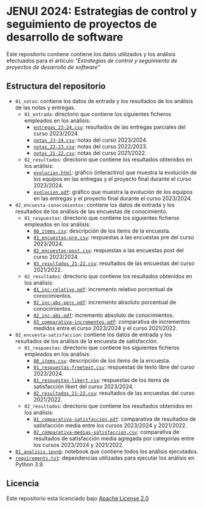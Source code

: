 # JENUI 2024: Estrategias de control y seguimiento de proyectos de desarrollo de software

Este repositorio contiene contiene los datos utilizados y los análisis efectuados para el artículo _"Estrategias de control y seguimiento de proyectos de desarrollo de software"_

## Estructura del repositorio

- `01_notas`: contiene los datos de entrada y los resultados de los análisis de las notas y entregas.
  - `01_entrada`: directorio que contiene los siguientes ficheros empleados en los análisis:
    - [`entregas_23-24.csv`](./01_notas/01_entrada/entregas_23-24.csv): resultados de las entregas parciales del curso 2023/2024.
    - [`notas_23-24.csv`](./01_notas/01_entrada/notas_23-24.csv): notas del curso 2023/2024.
    - [`notas_22-23.csv`](./01_notas/01_entrada/notas_22-23.csv): notas del curso 2022/2023.
    - [`notas_21-22.csv`](./01_notas/01_entrada/notas_21-22.csv): notas del curso 2021/2022.
  - `02_resultados`: directorio que contiene los resultados obtenidos en los análisis:
    - [`evolucion.html`](./01_notas/02_resultados/evolucion.html): gráfico (interactivo) que muestra la evolución de los equipos en las entregas y el proyecto final durante el curso 2023/2024.
    - [`evolucion.pdf`](./01_notas/02_resultados/evolucion.pdf): gráfico que muestra la evolución de los equipos en las entregas y el proyecto final durante el curso 2023/2024.
- `02_encuesta-conocimientos`: contiene los datos de entrada y los resultados de los análisis de las encuestas de conocimiento.
  - `01_respuestas`: directorio que contiene los siguientes ficheros empleados en los análisis:
    - [`00_items.csv`](./02_encuesta-conocimientos/01_respuestas/00_items.csv): descripción de los items de la encuesta.
    - [`01_encuestas-pre.csv`](./02_encuesta-conocimientos/01_respuestas/01_encuestas-pre.csv): respuestas a las encuestas pre del curso 2023/2024.
    - [`02_encuestas-post.csv`](./02_encuesta-conocimientos/01_respuestas/02_encuestas-post.csv): respuestas a las encuestas post del curso 2023/2024.
    - [`03_resultados_21-22.csv`](./02_encuesta-conocimientos/01_respuestas/03_resultados_21-22.csv): resultados de las encuestas del curso 2021/2022.
  - `02_resultados`: directorio que contiene los resultados obtenidos en los análisis:
    - [`01_inc-relativo.pdf`](./02_encuesta-conocimientos/02_resultados/01_inc-relativo.pdf): incremento relativo porcentual de conocimientos.
    - [`02_inc-abs-perc.pdf`](./02_encuesta-conocimientos/02_resultados/02_inc-abs-perc.pdf): incremento absoluto porcentual de conocimientos.
    - [`02_inc-abs.pdf`](./02_encuesta-conocimientos/02_resultados/02_inc-abs.pdf): incremento absoluto de conocimientos.
    - [`03_comparativa-incrementos.pdf`](./02_encuesta-conocimientos/02_resultados/03_comparativa-incrementos.pdf): comparativa de incrementos medidos entre el curso 2023/2024 y el curso 2021/2022.
- `02_encuesta-satisfaccion`: contiene los datos de entrada y los resultados de los análisis de la encuesta de satisfacción.
  - `01_respuestas`: directorio que contiene los siguientes ficheros empleados en los análisis:
    - [`00_items.csv`](./03_encuesta-satisfaccion/01_respuestas/00_items.csv): descripción de los items de la encuesta.
    - [`01_respuestas-freetext.csv`](./03_encuesta-satisfaccion/01_respuestas/01_respuestas-freetext.csv): respuestas de texto libre del curso 2023/2024.
    - [`01_respuestas-likert.csv`](./03_encuesta-satisfaccion/01_respuestas/01_respuestas-likert.csv): respuestas de los items de satisfacción likert del curso 2023/2024.
    - [`02_resultados_21-22.csv`](./03_encuesta-satisfaccion/01_respuestas/02_resultados_21-22.csv): resultados de las encuestas del curso 2021/2022.
  - `02_resultados`: directorio que contiene los resultados obtenidos en los análisis:
    - [`01_comparativa-satisfaccion.pdf`](./03_encuesta-satisfaccion/02_resultados/01_comparativa-satisfaccion.pdf): comparativa de resultados de satisfacción media entre los cursos 2023/2024 y 2021/2022.
    - [`02_comparativa-medias-satisfaccion.csv`](./03_encuesta-satisfaccion/02_resultados/02_comparativa-media-satisfaccion.csv): comparativa de resultados de satisfacción media agregada por categorías entre los cursos 2023/2024 y 2021/2022.
- [`01_analisis.ipynb`](./01_analisis.ipynb): notebook que contiene todos los análisis ejecutados.
- [`requirements.txt`](./requirements.txt): dependencias utilizadas para ejecutar los análisis en Python 3.9.


## Licencia

Este repositorio esta licenciado bajo [Apache License 2.0](./LICENSE)